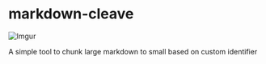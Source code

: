 # markdown-cleave

![Imgur](https://i.imgur.com/TPyj7SHm.jpg)

A simple tool to chunk large markdown to small based on custom identifier
